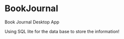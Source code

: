 # BookJournal
Book Journal Desktop App

Using SQL lite for the data base to store the information! 
